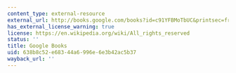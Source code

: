 ```yaml
---
content_type: external-resource
external_url: http://books.google.com/books?id=c91YFBMoTbUC&printsec=frontcover
has_external_license_warning: true
license: https://en.wikipedia.org/wiki/All_rights_reserved
status: ''
title: Google Books
uid: 638b8c52-e683-44a6-996e-6e3b42ac5b37
wayback_url: ''
---
```

